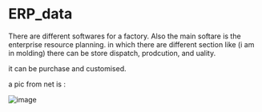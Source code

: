 # ERP_data

There are different softwares for a factory. Also the main softare is the enterprise resource planning. in which there are different section like (i am in molding) there can be store dispatch, prodcution, and uality.


it can be purchase and customised.

a pic from net is :

![image](https://github.com/user-attachments/assets/e30c8254-5056-4c7e-8d6b-00518c44a4a8)




